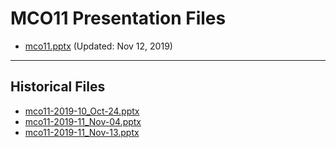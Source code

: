 <!--
This is a machine generated file,
and should not be edited,
as it will be overwritten with future updates.

If you have questions around this process
please contact Scott Cate
-->

# MCO11 Presentation Files

- [mco11.pptx](https://globaleventcdn.blob.core.windows.net/assets/mco/mco11/mco11.pptx) (Updated: Nov 12, 2019)
---
## Historical Files
- [mco11-2019-10_Oct-24.pptx](https://globaleventcdn.blob.core.windows.net/assets/mco/mco11/mco11-2019-10_Oct-24.pptx)
- [mco11-2019-11_Nov-04.pptx](https://globaleventcdn.blob.core.windows.net/assets/mco/mco11/mco11-2019-11_Nov-04.pptx)
- [mco11-2019-11_Nov-13.pptx](https://globaleventcdn.blob.core.windows.net/assets/mco/mco11/mco11-2019-11_Nov-13.pptx)


